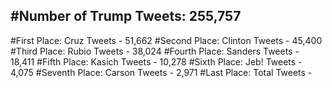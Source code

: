 #Number of Trump Tweets: 255,757
---
#First Place: Cruz Tweets - 51,662
#Second Place: Clinton Tweets - 45,400
#Third Place: Rubio Tweets - 38,024
#Fourth Place: Sanders Tweets - 18,411
#Fifth Place: Kasich Tweets - 10,278
#Sixth Place: Jeb! Tweets - 4,075
#Seventh Place: Carson Tweets - 2,971
#Last Place: Total Tweets -  
